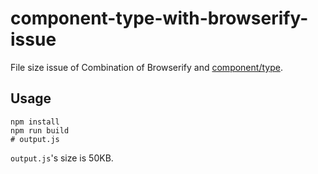 # component-type-with-browserify-issue

File size issue of Combination of Browserify and [component/type](https://github.com/component/type "component/type").

## Usage

    npm install
    npm run build
    # output.js
    
`output.js`'s size is 50KB.